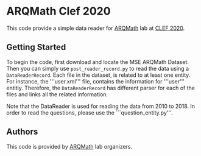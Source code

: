 # ARQMath Clef 2020
This code provide a simple data reader for [ARQMath](https://www.cs.rit.edu/~dprl/ARQMath/) lab at [CLEF 2020](https://clef2020.clef-initiative.eu/). 

## Getting Started

To begin the code, first download and locate the MSE ARQMath Dataset. Then you can simply use ```post_reader_record.py``` to read the data using a ```DataReaderRecord```. Each file in the dataset, is related to at least one entity. For instance, the '''user.xml''' file, contains the information for '''user''' entitiy. Therefore, the ```DataReaderRecord``` has different parser for each of the files and links all the related information.


Note that the DataReader is used for reading the data from 2010 to 2018. In order to read the questions, please use the ```question_entity.py'''.


## Authors

This code is provided by [ARQMath](https://www.cs.rit.edu/~dprl/ARQMath/) lab organizers. 
